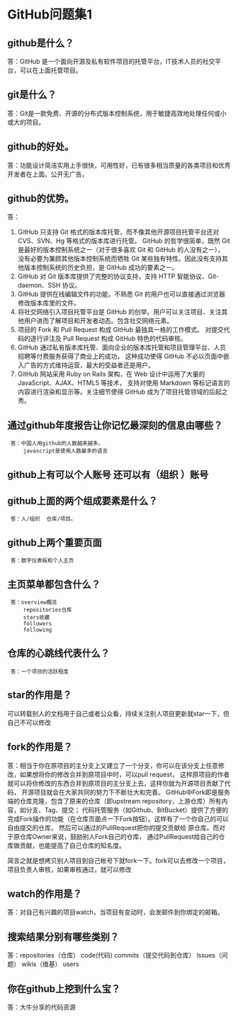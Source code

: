 # GitHub问题集1
## github是什么？
   答：GitHub 是一个面向开源及私有软件项目的托管平台，IT技术人员的社交平台，可以在上面托管项目。
 
## git是什么？
   答：Git是一款免费、开源的分布式版本控制系统，用于敏捷高效地处理任何或小或大的项目。
 
## github的好处。
   答：功能设计简洁实用上手很快，可用性好，已有很多相当质量的各类项目和优秀开发者在上面。公开无广告。
 
## github的优势。
   答：
   1. GitHub 只支持 Git 格式的版本库托管，而不像其他开源项目托管平台还对CVS、SVN、Hg 等格式的版本库进行托管。
   GitHub 的哲学很简单，既然 Git 是最好的版本控制系统之一（对于很多喜欢 Git 和 GitHub 的人没有之一），
   没有必要为兼顾其他版本控制系统而牺牲 Git 某些独有特性。因此没有支持其他版本控制系统的历史负担，是 GitHub 成功的要素之一。
   2. GitHub 对 Git 版本库提供了完整的协议支持，支持 HTTP 智能协议、Git-daemon、SSH 协议。
   3. GitHub 提供在线编辑文件的功能，不熟悉 Git 的用户也可以直接通过浏览器修改版本库里的文件。
   4. 将社交网络引入项目托管平台是 GitHub 的创举。用户可以关注项目、关注其他用户进而了解项目和开发者动态。包含社交网络元素。
   5. 项目的 Fork 和 Pull Request 构成 GitHub 最独具一格的工作模式。
   对提交代码的逐行评注及 Pull Request 构成 GitHub 特色的代码审核。
   6. GitHub 通过私有版本库托管、面向企业的版本库托管和项目管理平台、人员招聘等付费服务获得了商业上的成功，
   这种成功使得 GitHub 不必以页面中嵌入广告的方式维持运营，最大的受益者还是用户。
   7. GitHub 网站采用 Ruby on Rails 架构，在 Web 设计中运用了大量的 JavaScript、AJAX、HTML5 等技术，
   支持对使用 Markdown 等标记语言的内容进行渲染和显示等。关注细节使得 GitHub 成为了项目托管领域的后起之秀。
 
## 通过github年度报告让你记忆最深刻的信息由哪些？
     答：中国人用github的人数越来越多。
         javascript是使用人数最多的语言
 
## github上有可以个人账号 还可以有（组织 ）账号
 
## github上面的两个组成要素是什么？
     答：人/组织  仓库/项目。

 
## github上两个重要页面
     答：数字仪表板和个人主页
 
## 主页菜单都包含什么？
     答：overview概览
         repositories仓库 
         stars收藏
         followers
         following
 
## 仓库的心跳线代表什么？
     答：一个项目的活跃程度
 
## star的作用是？
可以转载别人的文档用于自己或者公众看，持续关注别人项目更新就star一下，但自己不可以修改
 
## fork的作用是？
  答：相当于你在原项目的主分支上又建立了一个分支，你可以在该分支上任意修改，如果想将你的修改合并到原项目中时，可以pull request，
  这样原项目的作者就可以将你修改的东西合并到原项目的主分支上去，这样你就为开源项目贡献了代码，
  开源项目就会在大家共同的努力下不断壮大和完善。
  GitHub中Fork即是服务端的仓库克隆，包含了原来的仓库（即upstream repository，上游仓库）所有内容，如分支、Tag、提交；
  代码托管服务（如Github、BitBucket）提供了方便的完成Fork操作的功能（在仓库页面点一下Fork按钮）。这样有了一个你自己的可以自由提交的仓库，
  然后可以通过的PullRequest把你的提交贡献给 原仓库。而对于原仓库Owner来说，鼓励别人Fork自己的仓库，
  通过PullRequest给自己的仓库做贡献，也能提高了自己仓库的知名度。
  
  简言之就是想拷贝别人项目到自己帐号下就fork一下。fork可以去修改一个项目，项目负责人审核，如果审核通过，就可以修改
 
## watch的作用是？
   答：对自己有兴趣的项目watch，当项目有变动时，会发邮件到你绑定的邮箱。
 
## 搜索结果分别有哪些类别？
   答：repositories（仓库） code(代码) commits（提交代码到仓库） lssues（问题） wikis（维基） users 
 
## 你在github上挖到什么宝？
   答：大牛分享的代码资源
